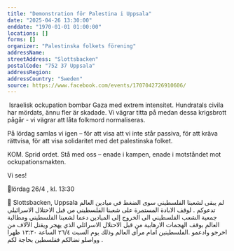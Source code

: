 ```yaml
---
title: "Demonstration för Palestina i Uppsala"
date: "2025-04-26 13:30:00"
enddate: "1970-01-01 01:00:00"
locations: []
forms: []
organizer: "Palestinska folkets förening"
addressName: 
streetAddress: "Slottsbacken"
postalCode: "752 37 Uppsala"
addressRegion:
addressCountry: "Sweden"
source: https://www.facebook.com/events/1707042726910606/
---
```

‎‏ Israelisk ockupation bombar Gaza med extrem intensitet. Hundratals civila har mördats, ännu fler är skadade. 
‎‏Vi vägrar titta på medan dessa krigsbrott pågår - vi vägrar att låta folkmord normaliseras. 

‎‏På lördag samlas vi igen – för att visa att vi inte står passiva, för att kräva rättvisa, för att visa solidaritet med det palestinska folket. 

‎‏KOM. Sprid ordet. Stå med oss – enade i kampen, enade i motståndet mot ockupationsmakten.

‎‏Vi ses! 

‎‏📅lördag 26/4 , kl. 13:30 

‎‏📍 Slottsbacken, Uppsala 
‎لم يبقى لشعبنا الفلسطيني سوى الضغط في ميادين العالم لوقف الابادة المستمرة على شعبنا الفلسطيني من قبل الاحتلال الاسرائيلي .
‎تدعوكم جمعية الشعب الفلسطيني الى الخروج إلى الميادين دعما لشعبنا الفلسطيني ومطالبة العالم بوقف الهجمات الارهابية من قبل الاحتلال الاسرائلي الذي يهجر ويقتل الآلاف من الفلسطينين امام مرأى العالم وذلك يوم السبت ٢٦/٤  الساعة ١٣:٣٠ ظهرا.
‎اخرجو وادعمو وواصلو نضالكم ففلسطين بحاجة لكم . 
